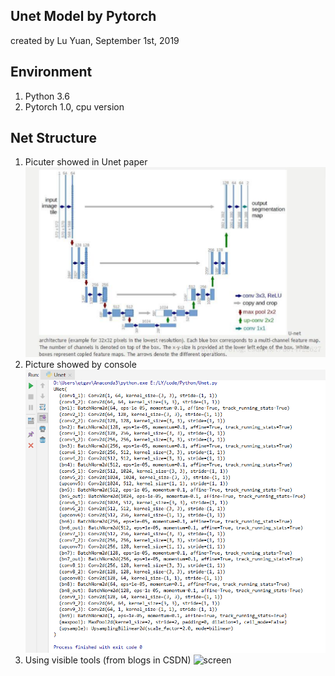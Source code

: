 ## Unet Model by Pytorch
created by Lu Yuan, September 1st, 2019

## Environment
1. Python 3.6
2. Pytorch 1.0, cpu version

## Net Structure
1. Picuter showed in Unet paper
![ screen](screencut/2.png)
2. Picture showed by console
![ screen](screencut/1.png)
3. Using visible tools (from blogs in CSDN)
![ screen](screencut/3.png)
